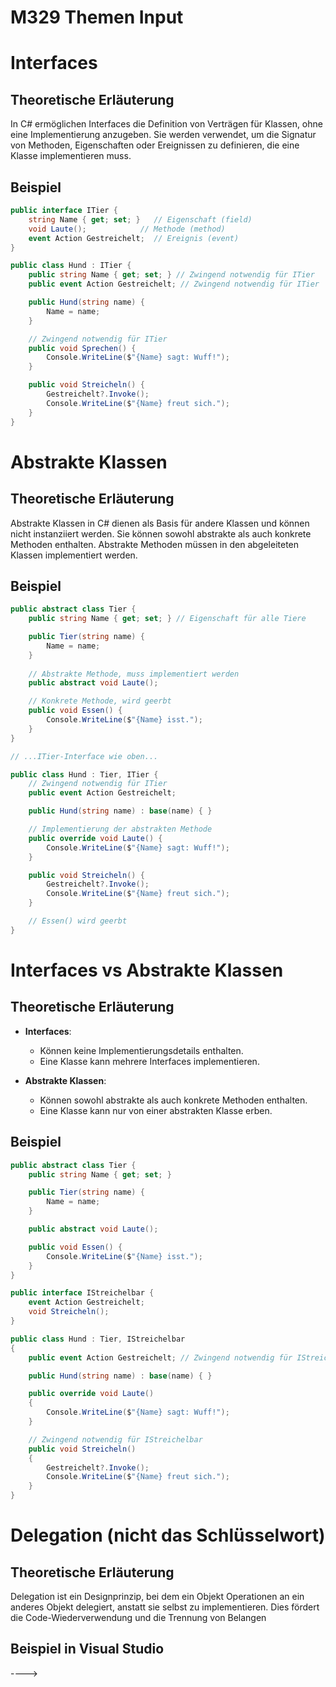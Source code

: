 # M329 Themen Input




# Interfaces

## Theoretische Erläuterung

In C# ermöglichen Interfaces die Definition von Verträgen für Klassen, ohne eine Implementierung anzugeben. Sie werden verwendet, um die Signatur von Methoden, Eigenschaften oder Ereignissen zu definieren, die eine Klasse implementieren muss.

## Beispiel

```csharp
public interface ITier {
    string Name { get; set; }   // Eigenschaft (field)
    void Laute();            // Methode (method)
    event Action Gestreichelt;  // Ereignis (event)
}

public class Hund : ITier {
    public string Name { get; set; } // Zwingend notwendig für ITier
    public event Action Gestreichelt; // Zwingend notwendig für ITier

    public Hund(string name) {
        Name = name;
    }

    // Zwingend notwendig für ITier
    public void Sprechen() {
        Console.WriteLine($"{Name} sagt: Wuff!");
    }

    public void Streicheln() {
        Gestreichelt?.Invoke();
        Console.WriteLine($"{Name} freut sich.");
    }
}
```

# Abstrakte Klassen

## Theoretische Erläuterung

Abstrakte Klassen in C# dienen als Basis für andere Klassen und können nicht instanziiert werden. Sie können sowohl abstrakte als auch konkrete Methoden enthalten. Abstrakte Methoden müssen in den abgeleiteten Klassen implementiert werden.

## Beispiel

```csharp
public abstract class Tier {
    public string Name { get; set; } // Eigenschaft für alle Tiere

    public Tier(string name) {
        Name = name;
    }
    
    // Abstrakte Methode, muss implementiert werden
    public abstract void Laute(); 

    // Konkrete Methode, wird geerbt
    public void Essen() {
        Console.WriteLine($"{Name} isst.");
    }
}

// ...ITier-Interface wie oben...

public class Hund : Tier, ITier {
    // Zwingend notwendig für ITier
    public event Action Gestreichelt; 

    public Hund(string name) : base(name) { } 

    // Implementierung der abstrakten Methode
    public override void Laute() {
        Console.WriteLine($"{Name} sagt: Wuff!");
    }

    public void Streicheln() {
        Gestreichelt?.Invoke();
        Console.WriteLine($"{Name} freut sich.");
    }

    // Essen() wird geerbt
}
```

# Interfaces vs Abstrakte Klassen

## Theoretische Erläuterung

- **Interfaces**:
  - Können keine Implementierungsdetails enthalten.
  - Eine Klasse kann mehrere Interfaces implementieren.

- **Abstrakte Klassen**:
  - Können sowohl abstrakte als auch konkrete Methoden enthalten.
  - Eine Klasse kann nur von einer abstrakten Klasse erben.

## Beispiel

```csharp
public abstract class Tier {
    public string Name { get; set; }

    public Tier(string name) {
        Name = name;
    }

    public abstract void Laute();

    public void Essen() {
        Console.WriteLine($"{Name} isst.");
    }
}

public interface IStreichelbar {
    event Action Gestreichelt;
    void Streicheln();
}

public class Hund : Tier, IStreichelbar
{
    public event Action Gestreichelt; // Zwingend notwendig für IStreichelbar

    public Hund(string name) : base(name) { }

    public override void Laute()
    {
        Console.WriteLine($"{Name} sagt: Wuff!");
    }

    // Zwingend notwendig für IStreichelbar
    public void Streicheln()
    {
        Gestreichelt?.Invoke();
        Console.WriteLine($"{Name} freut sich.");
    }
}
```

# Delegation (nicht das Schlüsselwort)

## Theoretische Erläuterung

Delegation ist ein Designprinzip, bei dem ein Objekt Operationen an ein anderes Objekt delegiert, anstatt sie selbst zu implementieren. Dies fördert die Code-Wiederverwendung und die Trennung von Belangen

## Beispiel in Visual Studio
 ---->